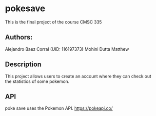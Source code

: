 # pokesave
This is the final project of the course CMSC 335

## Authors: 
Alejandro Baez Corral (UID: 116197373)
Mohini Dutta 
Matthew

## Description
This project allows users to create an account where they can check out the statistics of some pokemon.

## API
poke save uses the Pokemon API.
https://pokeapi.co/

